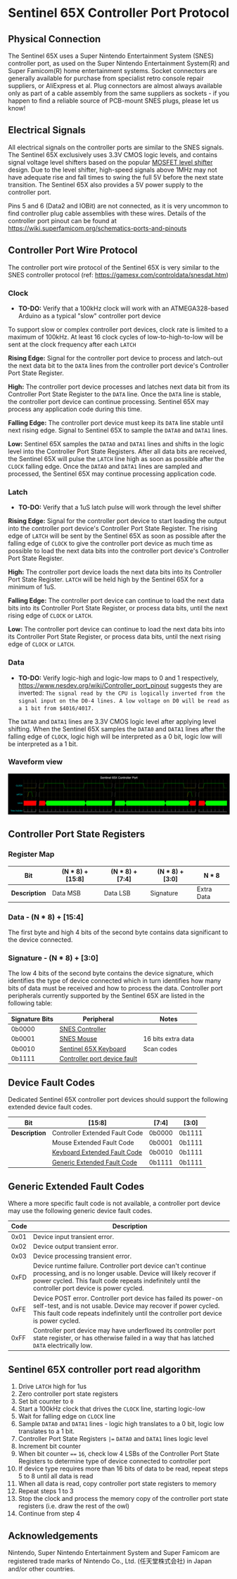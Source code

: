 # Sentinel 65X Controller Port Protocol

## Physical Connection

The Sentinel 65X uses a Super Nintendo Entertainment System (SNES) controller port, as used on the Super Nintendo Entertainment System(R) and Super Famicom(R) home entertainment systems. Socket connectors are generally available for purchase from specialist retro console repair suppliers, or AliExpress et al. Plug connectors are almost always available only as part of a cable assembly from the same suppliers as sockets - if you happen to find a reliable source of PCB-mount SNES plugs, please let us know!

## Electrical Signals

All electrical signals on the controller ports are similar to the SNES signals. The Sentinel 65X exclusively uses 3.3V CMOS logic levels, and contains signal voltage level shifters based on the popular [MOSFET level shifter](https://www.digikey.com/en/blog/logic-level-shifting-basics) design. Due to the level shifter, high-speed signals above 1MHz may not have adequate rise and fall times to swing the full 5V before the next state transition. The Sentinel 65X also provides a 5V power supply to the controller port.

Pins 5 and 6 (Data2 and IOBit) are not connected, as it is very uncommon to find controller plug cable assemblies with these wires. Details of the controller port pinout can be found at <https://wiki.superfamicom.org/schematics-ports-and-pinouts>

## Controller Port Wire Protocol

The controller port wire protocol of the Sentinel 65X is very similar to the SNES controller protocol (ref: <https://gamesx.com/controldata/snesdat.htm>)

### Clock

* **TO-DO:** Verify that a 100kHz clock will work with an ATMEGA328-based Arduino as a typical "slow" controller port device

To support slow or complex controller port devices, clock rate is limited to a maximum of 100kHz. At least 16 clock cycles of low-to-high-to-low will be sent at the clock frequency after each `LATCH` 

**Rising Edge:** Signal for the controller port device to process and latch-out the next data bit to the `DATA` lines from the controller port device's Controller Port State Register.

**High:** The controller port device processes and latches next data bit from its Controller Port State Register to the `DATA` line. Once the `DATA` line is stable, the controller port device can continue processing. Sentinel 65X may process any application code during this time.

**Falling Edge:** The controller port device must keep its `DATA` line stable until next rising edge. Signal to Sentinel 65X to sample the `DATA0` and `DATA1` lines.

**Low:** Sentinel 65X samples the `DATA0` and `DATA1` lines and shifts in the logic level into the Controller Port State Registers. After all data bits are received, the Sentinel 65X will pulse the `LATCH` line high as soon as possible after the `CLOCK` falling edge. Once the `DATA0` and `DATA1` lines are sampled and processed, the Sentinel 65X may continue processing application code.

### Latch

* **TO-DO:** Verify that a 1uS latch pulse will work through the level shifter

**Rising Edge:** Signal for the controller port device to start loading the output into the controller port device's Controller Port State Register. The rising edge of `LATCH` will be sent by the Sentinel 65X as soon as possible after the falling edge of `CLOCK` to give the controller port device as much time as possible to load the next data bits into the controller port device's Controller Port State Register.

**High:** The controller port device loads the next data bits into its Controller Port State Register. `LATCH` will be held high by the Sentinel 65X for a minimum of 1uS.

**Falling Edge:** The controller port device can continue to load the next data bits into its Controller Port State Register, or process data bits, until the next rising edge of `CLOCK` or `LATCH`.

**Low:** The controller port device can continue to load the next data bits into its Controller Port State Register, or process data bits, until the next rising edge of `CLOCK` or `LATCH`.

### Data

* **TO-DO:** Verify logic-high and logic-low maps to 0 and 1 respectively, <https://www.nesdev.org/wiki/Controller_port_pinout> suggests they are inverted: `The signal read by the CPU is logically inverted from the signal input on the D0-4 lines. A low voltage on D0 will be read as a 1 bit from $4016/4017.`

The `DATA0` and `DATA1` lines are 3.3V CMOS logic level after applying level shifting. When the Sentinel 65X samples the `DATA0` and `DATA1` lines after the falling edge of `CLOCK`, logic high will be interpreted as a 0 bit, logic low will be interpreted as a 1 bit.

### Waveform view

![Sentinel 65X Controller Port waveform, across CLOCK, LATCH, and DATA lines](sentinel-65x-controller-port-waveform.png)

## Controller Port State Registers

### Register Map

|Bit|\(N * 8) + \[15:8]|\(N * 8) +\[7:4]|\(N * 8) +\[3:0]|N * 8|
|-|-|-|-|-|
|**Description**|Data MSB|Data LSB|Signature|Extra Data|

### Data - \(N * 8) + \[15:4]

The first byte and high 4 bits of the second byte contains data significant to the device connected.

### Signature - \(N * 8) + \[3:0]

The low 4 bits of the second byte contains the device signature, which identifies the type of device connected which in turn identifies how many bits of data must be received and how to process the data. Controller port peripherals currently supported by the Sentinel 65X are listed in the following table:

|Signature Bits|Peripheral|Notes|
|-|-|-|
|0b0000|[SNES Controller](https://www.nesdev.org/wiki/SNES_controller)||
|0b0001|[SNES Mouse](https://www.nesdev.org/wiki/Super_NES_Mouse)|16 bits extra data|
|0b0010|[Sentinel 65X Keyboard](sentinel-65x-keyboard-protocol.md)|Scan codes|
|0b1111|[Controller port device fault](#device-fault-codes)||

## Device Fault Codes

Dedicated Sentinel 65X controller port devices should support the following extended device fault codes.

|Bit|\[15:8]|\[7:4]|\[3:0]|
|-|-|-|-|
|**Description**|Controller Extended Fault Code|0b0000|0b1111|
||Mouse Extended Fault Code|0b0001|0b1111|
||[Keyboard Extended Fault Code](sentinel-65x-keyboard-protocol.md#keyboard-fault-codes)|0b0010|0b1111|
||[Generic Extended Fault Code](#generic-extended-fault-codes)|0b1111|0b1111|

## Generic Extended Fault Codes

Where a more specific fault code is not available, a controller port device may use the following generic device fault codes.

|Code|Description|
|-|-|
|0x01|Device input transient error.|
|0x02|Device output transient error.|
|0x03|Device processing transient error.|
|0xFD|Device runtime failure. Controller port device can't continue processing, and is no longer usable. Device will likely recover if power cycled. This fault code repeats indefinitely until the controller port device is power cycled.|
|0xFE|Device POST error. Controller port device has failed its power-on self-test, and is not usable. Device may recover if power cycled. This fault code repeats indefinitely until the controller port device is power cycled.|
|0xFF|Controller port device may have underflowed its controller port state register, or has otherwise failed in a way that has latched `DATA` electrically low.|

## Sentinel 65X controller port read algorithm

1. Drive `LATCH` high for 1us
1. Zero controller port state registers
1. Set bit counter to `0`
1. Start a 100kHz clock that drives the `CLOCK` line, starting logic-low
1. Wait for falling edge on `CLOCK` line
1. Sample `DATA0` and `DATA1` lines - logic high translates to a 0 bit, logic low translates to a 1 bit.
1. Controller Port State Registers `|=` `DATA0` and `DATA1` lines logic level
1. Increment bit counter
1. When bit counter `==` `16`, check low 4 LSBs of the Controller Port State Registers to determine type of device connected to controller port
1. If device type requires more than 16 bits of data to be read, repeat steps 5 to 8 until all data is read
1. When all data is read, copy controller port state registers to memory
1. Repeat steps 1 to 3
1. Stop the clock and process the memory copy of the controller port state registers (i.e. draw the rest of the owl)
1. Continue from step 4

## Acknowledgements

Nintendo, Super Nintendo Entertainment System and Super Famicom are registered trade marks of Nintendo Co., Ltd. (任天堂株式会社) in Japan and/or other countries.

